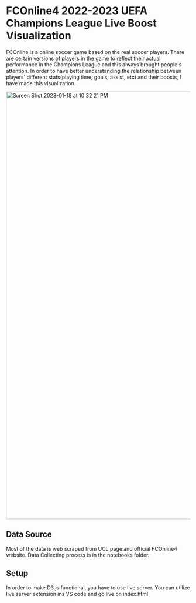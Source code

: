 # FCOnline4 2022-2023 UEFA Champions League Live Boost Visualization

FCOnline is a online soccer game based on the real soccer players. There are certain versions of players in the game to reflect their actual performance in the Champions League and this always brought people's attention. In order to have better understanding the relationship between players' different stats(playing time, goals, assist, etc) and their boosts, I have made this visualization.

<img width="1164" alt="Screen Shot 2023-01-18 at 10 32 21 PM" src="">

## Data Source
Most of the data is web scraped from UCL page and official FCOnline4 website. Data Collecting process is in the notebooks folder.

## Setup
In order to make D3.js functional, you have to use live server. You can utilize live server extension ins VS code and go live on index.html
